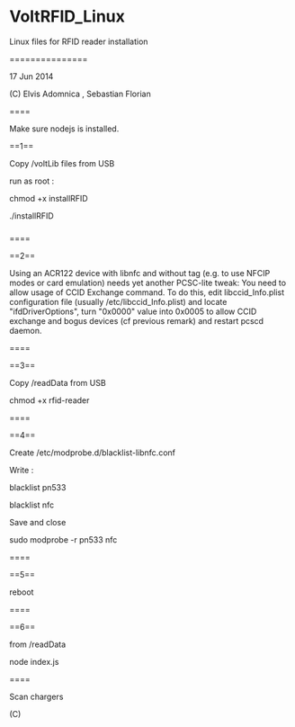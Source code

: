 VoltRFID_Linux
==============

Linux files for RFID reader installation

===============

17 Jun 2014 

(C) Elvis Adomnica , Sebastian Florian

====

Make sure nodejs is installed. 



==1==

Copy /voltLib files from USB

run as root :


chmod +x installRFID

./installRFID

###
====

==2==

Using an ACR122 device with libnfc and without tag (e.g. to use NFCIP modes or
card emulation) needs yet another PCSC-lite tweak: You need to allow usage of
CCID Exchange command.  To do this, edit libccid_Info.plist configuration file
(usually /etc/libccid_Info.plist) and locate "<key>ifdDriverOptions</key>",
turn "<string>0x0000</string>" value into 0x0005 to allow CCID exchange and bogus devices (cf previous remark) and
restart pcscd daemon.

====

==3==

Copy /readData from USB 

chmod +x rfid-reader




====

==4==

Create /etc/modprobe.d/blacklist-libnfc.conf

Write :

blacklist pn533

blacklist nfc

Save and close

sudo modprobe -r pn533 nfc

====

==5== 

reboot

====

==6== 

from /readData

node index.js 


====

Scan chargers 



(C)

